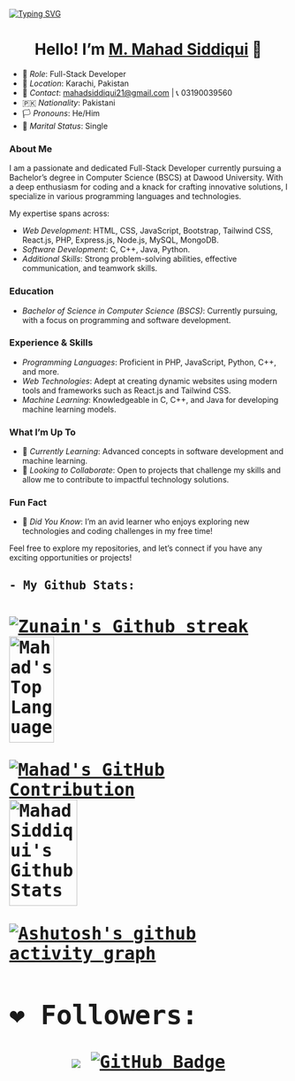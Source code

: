 [![Typing SVG](https://readme-typing-svg.demolab.com?font=Fira+Code&weight=700&size=22&pause=1000&color=B31A7D&background=F8A8D400&vCenter=true&multiline=true&width=435&lines=Welcome+to+my+GitHub+Profile!%F0%9F%91%8B)](https://git.io/typing-svg)
<div align="center">
  <h1>Hello! I’m <a href="https://github.com/Mahad-Siddiqui">M. Mahad Siddiqui</a> 👋</h1>
</div>

- 🌟 *Role*: Full-Stack Developer
- 📍 *Location*: Karachi, Pakistan
- 📧 *Contact*: [mahadsiddiqui21@gmail.com](mailto:mahadsiddiqui21@gmail.com) | 📞 03190039560
- 🇵🇰 *Nationality*: Pakistani
- 🏳️ *Pronouns*: He/Him
- 💼 *Marital Status*: Single

### About Me
I am a passionate and dedicated Full-Stack Developer currently pursuing a Bachelor’s degree in Computer Science (BSCS) at Dawood University. With a deep enthusiasm for coding and a knack for crafting innovative solutions, I specialize in various programming languages and technologies.

My expertise spans across:
- *Web Development*: HTML, CSS, JavaScript, Bootstrap, Tailwind CSS, React.js, PHP, Express.js, Node.js, MySQL, MongoDB.
- *Software Development*: C, C++, Java, Python.
- *Additional Skills*: Strong problem-solving abilities, effective communication, and teamwork skills.

### Education
- *Bachelor of Science in Computer Science (BSCS)*: Currently pursuing, with a focus on programming and software development.

### Experience & Skills
- *Programming Languages*: Proficient in PHP, JavaScript, Python, C++, and more.
- *Web Technologies*: Adept at creating dynamic websites using modern tools and frameworks such as React.js and Tailwind CSS.
- *Machine Learning*: Knowledgeable in C, C++, and Java for developing machine learning models.

### What I’m Up To
- 🌱 *Currently Learning*: Advanced concepts in software development and machine learning.
- 🤝 *Looking to Collaborate*: Open to projects that challenge my skills and allow me to contribute to impactful technology solutions.

### Fun Fact
- 🎉 *Did You Know*: I’m an avid learner who enjoys exploring new technologies and coding challenges in my free time!

Feel free to explore my repositories, and let’s connect if you have any exciting opportunities or projects!



<h2><samp> - My Github Stats:<samp/><h2/>
<div>
<p >
<a href="https://github.com/Mahad-Siddiqui">
        <img src="https://github-readme-streak-stats.herokuapp.com/?user=Mahad-Siddiqui&theme=radical&border=7F3FBF&background=0D1117" alt="Zunain's Github streak"/>
</a>
        <a href="https://github.com/Mahad-Siddiqui"><img alt="Mahad's Top Languages" src="https://denvercoder1-github-readme-stats.vercel.app/api/top-langs/?username=Mahad-Siddiqui&langs_count=8&layout=compact&theme=react&border_color=7F3FBF&bg_color=0D1117&title_color=F85D7F&icon_color=F8D866" height="192px" width="40%"/>
        </a>
</p>
        <p>
          <a href="https://github.com/Mahad-Siddiqui">
            <img src="https://github-profile-summary-cards.vercel.app/api/cards/profile-details?username=Mahad-Siddiqui&theme=radical" alt="Mahad's GitHub Contribution"/>
          </a>
      

<a>
    <a href = "https://github.com/Mahad-Siddiqui"><img alt = "Mahad Siddiqui's Github Stats" src = "https://denvercoder1-github-readme-stats.vercel.app/api?username=Mahad-Siddiqui&show_icons=true&count_private=true&theme=react&border_color=7F3FBF&bg_color=0D1117&title_color=F85D7F&icon_color=F8D866" height = "192px" width = "49.5%"/></a>
</a>
  </p>
<div/>

[![Ashutosh's github activity graph](https://github-readme-activity-graph.vercel.app/graph?username=Mahad-Siddiqui&bg_color=20222e&color=4e96ff&line=0083ff&point=ffffff&area=true&hide_border=true)](https://github.com/Mahad-Siddiqui/github-readme-activity-graph)

## ❤ Followers:
<div align= "center">
  <a href="https://github.com/Meghna-DAS/github-profile-views-counter"> <img src="https://komarev.com/ghpvc/?username=ZunainAliAzam"></a>
<a href="https://github.com/Mahad-Siddiqui?tab=followers"><img src="https://img.shields.io/github/followers/Mahad-Siddiqui?label=Followers&style=social" alt="GitHub Badge"></a>
</div>


<!---
M-Mahad-Siddiqui/M-Mahad-Siddiqui is a ✨ special ✨ repository showcasing my journey as a passionate developer. Your insights and connections are welcome!
--->
